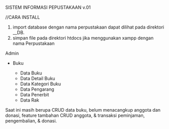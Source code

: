 SISTEM INFORMASI PEPUSTAKAAN
v.01

//CARA INSTALL

1. import database dengan nama perpustakaan dapat dilihat pada direktori __DB.
2. simpan file pada direktori htdocs jika menggunakan xampp dengan nama Perpustakaan



Admin

- Buku

  - Data Buku
  - Data Detail Buku
  - Data Kategori Buku
  - Data Pengarang
  - Data Penerbit
  - Data Rak

<!--
- Petugas

- Aggota
  - Anggota Baru
  - Data Aggota
  - Cetak Kartu
- Donasi
  - Data Donasi
  - Data Donatur -->

Saat ini masih berupa CRUD data buku, belum menacangkup anggota dan donasi,
feature tambahan CRUD anggota, & transaksi peminjaman, pengembalian, & donasi.


